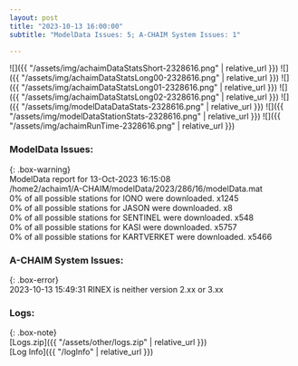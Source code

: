 ```yaml
---
layout: post
title: "2023-10-13 16:00:00"
subtitle: "ModelData Issues: 5; A-CHAIM System Issues: 1"

---
```


![]({{ "/assets/img/achaimDataStatsShort-2328616.png" | relative_url }})
![]({{ "/assets/img/achaimDataStatsLong00-2328616.png" | relative_url }})
![]({{ "/assets/img/achaimDataStatsLong01-2328616.png" | relative_url }})
![]({{ "/assets/img/achaimDataStatsLong02-2328616.png" | relative_url }})
![]({{ "/assets/img/modelDataDataStats-2328616.png" | relative_url }})
![]({{ "/assets/img/modelDataStationStats-2328616.png" | relative_url }})
![]({{ "/assets/img/achaimRunTime-2328616.png" | relative_url }})


### ModelData Issues:  
  
{: .box-warning}  
 ModelData report for 13-Oct-2023 16:15:08   
 /home2/achaim1/A-CHAIM/modelData/2023/286/16/modelData.mat   
 0% of all possible stations for IONO were downloaded. x1245   
 0% of all possible stations for JASON were downloaded. x8   
 0% of all possible stations for SENTINEL were downloaded. x548   
 0% of all possible stations for KASI were downloaded. x5757   
 0% of all possible stations for KARTVERKET were downloaded. x5466   
  
### A-CHAIM System Issues:  
  
{: .box-error}  
2023-10-13 15:49:31 RINEX is neither version 2.xx or 3.xx  

### Logs:  
  
{: .box-note}  
[Logs.zip]({{ "/assets/other/logs.zip" | relative_url }})  
[Log Info]({{ "/logInfo" | relative_url }})  
